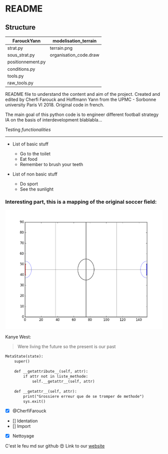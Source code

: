 # README

## Structure

FarouckYann | modelisation_terrain
--- | ---
strat.py | terrain.png 
sous_strat.py |organisation_code.draw
positionnement.py |
conditions.py |
tools.py |
raw_tools.py |


README file to understand the content and aim of the project. Created and
edited by Cherfi Farouck and Hoffmann Yann from the UPMC - Sorbonne university
Paris VI 2018. Original code in french.

The main goal of this python code is to engineer different football strategy
IA on the basis of interdevelopment blablabla...

Testing *functionalities*

---------

* List of basic stuff
	* Go to the toilet
	* Eat food
	* Remember to brush your teeth

* List of non basic stuff
	* Do sport
	* See the sunlight

### Interesting part, this is a mapping of the original soccer field:
![Soccer Field](Modelisation_terrain/terrain.png)

Kanye West:
>Were living the future so
>the present is our past

```
MetaState(state):
	super()
	
	def __getattribute__(self, attr):
		if attr not in liste_methode:
			self.__getattr__(self, attr)

	def __getattr__(self, attr):
		print("Grossiere erreur que de se tromper de methode")
		sys.exit()
```

- [x] @CherfiFarouck
- [] Identation
- [] Import
- [x] Nettoyage

C'est le feu md sur github :heart_eyes:
Link to our [website](http://www.cowsay.com)

